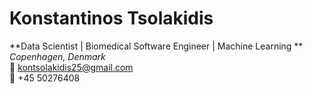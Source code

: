 # Konstantinos Tsolakidis  

**Data Scientist | Biomedical Software Engineer | Machine Learning **  
*Copenhagen, Denmark*  
📧 kontsolakidis25@gmail.com  
📱 +45 50276408  
